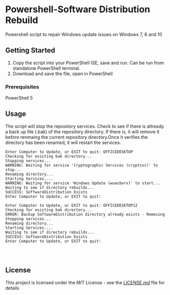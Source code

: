 # Powershell-Software Distribution Rebuild
Powershell script to repair Windows update issues on Windows 7, 8 and 10

## Getting Started

1. Copy the script into your PowerShell ISE, save and run. Can be run from standalone PowerShell terminal. 
2. Download and save the file, open in PowerShell

### Prerequisites

PowerShell 5

## Usage

The script will stop the repository services. Check to see if there is altready a back up file (.bak) of the repository directory. If there is, it will remove it before renmaing the current repository directory.Once it verifies the directory has been renamed, it will restart the services.


```
Enter Computer to Update, or EXIT to quit: OFFICEDESKTOP
Checking for existing bak directory...
Stopping services...
WARNING: Waiting for service 'Cryptographic Services (cryptsvc)' to stop...
Renaming directory...
Starting Services....
WARNING: Waiting for service 'Windows Update (wuauServ)' to start...
Waiting to see if directory rebuilds...
SUCCESS: SoftwareDistribution Exists
Enter Computer to Update, or EXIT to quit: 

Enter Computer to Update, or EXIT to quit: OFFICEDESKTOP12
Checking for existing bak directory...
ERROR: Backup SoftwareDistribution directory already exists - Removing
Stopping services...
Renaming directory...
Starting Services....
Waiting to see if directory rebuilds...
SUCCESS: SoftwareDistribution Exists
Enter Computer to Update, or EXIT to quit: 




```


## License

This project is licensed under the MIT License - see the [LICENSE.md](LICENSE.md) file for details


